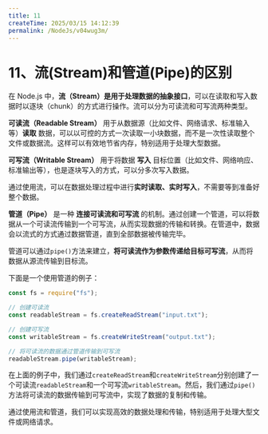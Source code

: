 ```yaml
---
title: 11
createTime: 2025/03/15 14:12:39
permalink: /NodeJs/v04wug3m/
---
```

# 11、流(Stream)和管道(Pipe)的区别

在 Node.js 中，**流（Stream）是用于处理数据的抽象接口**，可以在读取和写入数据时以逐块（chunk）的方式进行操作。流可以分为可读流和可写流两种类型。

**可读流（Readable Stream）** 用于从数据源（比如文件、网络请求、标准输入等）**读取** 数据，可以以可控的方式一次读取一小块数据，而不是一次性读取整个文件或数据流。这样可以有效地节省内存，特别适用于处理大型数据。

**可写流（Writable Stream）** 用于将数据 **写入** 目标位置（比如文件、网络响应、标准输出等），也是逐块写入的方式，可以分多次写入数据。

通过使用流，可以在数据处理过程中进行**实时读取、实时写入**，不需要等到准备好整个数据。

**管道（Pipe）** 是一种 **连接可读流和可写流** 的机制。通过创建一个管道，可以将数据从一个可读流传输到一个可写流，从而实现数据的传输和转换。在管道中，数据会以流式的方式通过数据管道，直到全部数据被传输完毕。

管道可以通过`pipe()`方法来建立，**将可读流作为参数传递给目标可写流**，从而将数据从源流传输到目标流。

下面是一个使用管道的例子：

```javascript
const fs = require("fs");

// 创建可读流
const readableStream = fs.createReadStream("input.txt");

// 创建可写流
const writableStream = fs.createWriteStream("output.txt");

// 将可读流的数据通过管道传输到可写流
readableStream.pipe(writableStream);
```

在上面的例子中，我们通过`createReadStream`和`createWriteStream`分别创建了一个可读流`readableStream`和一个可写流`writableStream`。然后，我们通过`pipe()`方法将可读流的数据传输到可写流中，实现了数据的复制和传输。

通过使用流和管道，我们可以实现高效的数据处理和传输，特别适用于处理大型文件或网络请求。

